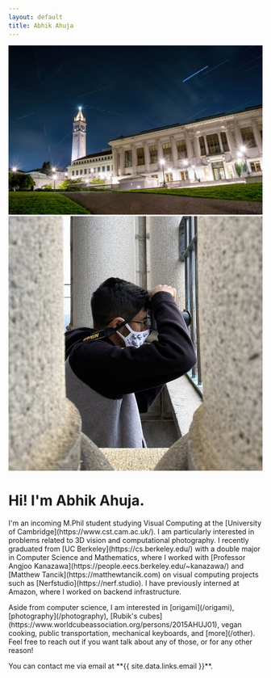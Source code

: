 ```yaml
---
layout: default
title: Abhik Ahuja
---
```

<link rel="stylesheet" href="/assets/css/home.css">
 <div class="banner">
  <img src="/assets/images/photography/00_starry_campanile.jpg" class="banner-pic"/>
 </div>
 <div class="row">
  <div class="left">
   <div class="center">
    <img src="/assets/images/me_taking_photo.jpg" class="profile-pic"/>
   </div>
  </div>

  <div class="right" markdown="1">
   <h1 class="title">Hi! I'm <span class="accent">Abhik Ahuja</span>.</h1>

   <p markdown="1">
   I'm an incoming M.Phil student studying Visual Computing at the [University of Cambridge](https://www.cst.cam.ac.uk/). I am particularly interested in problems related to 3D vision and computational photography. I recently graduated from [UC Berkeley](https://cs.berkeley.edu/) with a double major in Computer Science and Mathematics, where I worked with [Professor Angjoo Kanazawa](https://people.eecs.berkeley.edu/~kanazawa/) and [Matthew Tancik](https://matthewtancik.com) on visual computing projects such as [Nerfstudio](https://nerf.studio). I have previously interned at Amazon, where I worked on backend infrastructure.
   </p>

   <p markdown="1">
   Aside from computer science, I am interested in [origami](/origami), [photography](/photography), [Rubik's cubes](https://www.worldcubeassociation.org/persons/2015AHUJ01), vegan cooking, public transportation, mechanical keyboards, and [more](/other). Feel free to reach out if you want talk about any of those, or for any other reason!
   </p>

   <p markdown="1">
   You can contact me via email at 
   <span class="accent bold">**{{ site.data.links.email }}**</span>.
   </p>
  </div>
 </div>
